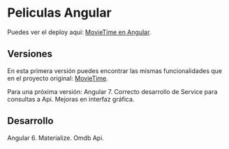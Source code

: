 # Peliculas Angular

Puedes ver el deploy aquí: [MovieTime en Angular](https://karmacode00.github.io/peliculas-angular/).

## Versiones

En esta primera versión puedes encontrar las mismas funcionalidades que en el proyecto original: [MovieTime](https://karmacode00.github.io/SCL007-hackathon-peliculas/).

Para una próxima versión:
Angular 7.
Correcto desarrollo de Service para consultas a Api.
Mejoras en interfaz gráfica.

## Desarrollo

Angular 6.
Materialize.
Omdb Api.
